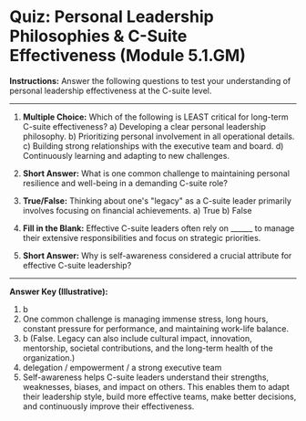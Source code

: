 # Quiz: Personal Leadership Philosophies & C-Suite Effectiveness (Module 5.1.GM)

**Instructions:** Answer the following questions to test your understanding of personal leadership effectiveness at the C-suite level.

---

1.  **Multiple Choice:** Which of the following is LEAST critical for long-term C-suite effectiveness?
    a) Developing a clear personal leadership philosophy.
    b) Prioritizing personal involvement in all operational details.
    c) Building strong relationships with the executive team and board.
    d) Continuously learning and adapting to new challenges.

2.  **Short Answer:** What is one common challenge to maintaining personal resilience and well-being in a demanding C-suite role?

3.  **True/False:** Thinking about one's "legacy" as a C-suite leader primarily involves focusing on financial achievements.
    a) True
    b) False

4.  **Fill in the Blank:** Effective C-suite leaders often rely on ______ to manage their extensive responsibilities and focus on strategic priorities.

5.  **Short Answer:** Why is self-awareness considered a crucial attribute for effective C-suite leadership?

---
**Answer Key (Illustrative):**
1.  b
2.  One common challenge is managing immense stress, long hours, constant pressure for performance, and maintaining work-life balance.
3.  b (False. Legacy can also include cultural impact, innovation, mentorship, societal contributions, and the long-term health of the organization.)
4.  delegation / empowerment / a strong executive team
5.  Self-awareness helps C-suite leaders understand their strengths, weaknesses, biases, and impact on others. This enables them to adapt their leadership style, build more effective teams, make better decisions, and continuously improve their effectiveness.